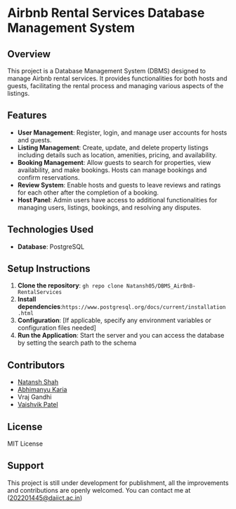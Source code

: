 
# Airbnb Rental Services Database Management System

## Overview
This project is a Database Management System (DBMS) designed to manage Airbnb rental services. It provides functionalities for both hosts and guests, facilitating the rental process and managing various aspects of the listings.

## Features
- **User Management**: Register, login, and manage user accounts for hosts and guests.
- **Listing Management**: Create, update, and delete property listings including details such as location, amenities, pricing, and availability.
- **Booking Management**: Allow guests to search for properties, view availability, and make bookings. Hosts can manage bookings and confirm reservations.
- **Review System**: Enable hosts and guests to leave reviews and ratings for each other after the completion of a booking.
- **Host Panel**: Admin users have access to additional functionalities for managing users, listings, bookings, and resolving any disputes.

## Technologies Used
- **Database**: PostgreSQL

## Setup Instructions
1. **Clone the repository**: `gh repo clone Natansh05/DBMS_AirBnB-RentalServices`
2. **Install dependencies**:`https://www.postgresql.org/docs/current/installation.html`
3. **Configuration**: [If applicable, specify any environment variables or configuration files needed]
4. **Run the Application**: Start the server and you can access the database by setting the search path to the schema
   

## Contributors
- [Natansh Shah](https://github.com/Natansh05)
- [Abhimanyu Karia](https://github.com/Abhimanyukaria)
- Vraj Gandhi
- [Vaishvik Patel](https://github.com/Vaishvik79)

## License
MIT License

## Support
This project is still under development for publishment, all the improvements and contributions are openly welcomed.
You can contact me at (202201445@daiict.ac.in)
